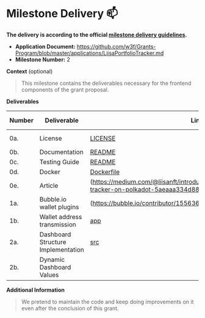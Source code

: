 # Milestone Delivery :mailbox:

**The delivery is according to the official [milestone delivery guidelines](https://github.com/w3f/Grants-Program/blob/master/docs/Support%20Docs/milestone-deliverables-guidelines.md).**  

* **Application Document:** https://github.com/w3f/Grants-Program/blob/master/applications/LiisaPortfolioTracker.md
* **Milestone Number:** 2

**Context** (optional)
> This milestone contains the deliverables necessary for the frontend components of the grant proposal.

**Deliverables**

| Number | Deliverable  | Link | Evaluation Notes |
| ------ | -----------  | ---- |----------------- |
| 0a.    | License                   |  [LICENSE](https://github.com/LiisaNFT/PolkadotNFTPortfolioTracker/blob/e4ca40a0a29c60654ca9a755a33215ae2ae8acab/LICENSE.md) | Apache 2.0 |
| 0b.    | Documentation             |  [README](https://github.com/LiisaNFT/PolkadotNFTPortfolioTracker/blob/30be68d4894d9f09262296e2986f18eb11a6f2c4/README.md) | ... |
| 0c.    | Testing Guide             |  [README](https://github.com/LiisaNFT/PolkadotNFTPortfolioTracker/blob/19a8574c491af2a682226618a204a30dbd1f5497/README.md#getting-started) | ... |
| 0d.    | Docker |  [Dockerfile](https://github.com/LiisaNFT/PolkadotNFTPortfolioTracker/blob/30be68d4894d9f09262296e2986f18eb11a6f2c4/multichain-indexer/Dockerfile)| ...|
| 0e.    | Article |  (https://medium.com/@liisanft/introducing-liisas-multi-chain-portfolio-tracker-on-polkadot-5aeaaa334d88)| ...|
| 1a. | Bubble.io wallet plugins |  (https://bubble.io/contributor/1556362159556x895666664689713800)| ...|
| 1b. | Wallet address transmission |  [app](https://github.com/LiisaNFT/PolkadotNFTPortfolioTracker/blob/main/frontend/src/App.js)| ...|
| 2a. | Dashboard Structure Implementation |  [src](https://github.com/LiisaNFT/PolkadotNFTPortfolioTracker/tree/main/frontend/src)| ...|
| 2b. | Dynamic Dashboard Values |  |[functions](https://github.com/LiisaNFT/PolkadotNFTPortfolioTracker/tree/main/multichain-indexer/src/functions)| ...|

**Additional Information**
> We pretend to maintain the code and keep doing improvements on it even after the conclusion of this grant. 
